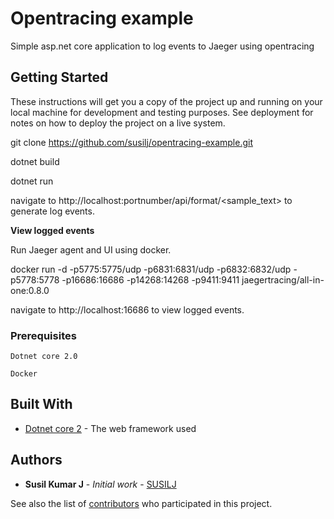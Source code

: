 # Opentracing example
Simple asp.net core application to log events to Jaeger using opentracing

## Getting Started

These instructions will get you a copy of the project up and running on your local machine for development and testing purposes. See deployment for notes on how to deploy the project on a live system.

git clone https://github.com/susilj/opentracing-example.git

dotnet build

dotnet run

navigate to http://localhost:portnumber/api/format/<sample_text> to generate log events.

**View logged events**

Run Jaeger agent and UI using docker. 

docker run -d -p5775:5775/udp -p6831:6831/udp -p6832:6832/udp -p5778:5778 -p16686:16686 -p14268:14268 -p9411:9411 jaegertracing/all-in-one:0.8.0

navigate to http://localhost:16686 to view logged events.

### Prerequisites

```
Dotnet core 2.0

Docker
```
## Built With

* [Dotnet core 2](https://www.microsoft.com/net/learn/get-started/windows) - The web framework used

## Authors

* **Susil Kumar J** - *Initial work* - [SUSILJ](https://github.com/susilj)

See also the list of [contributors](https://github.com/susilj/opentracing-example/contributors) who participated in this project.
